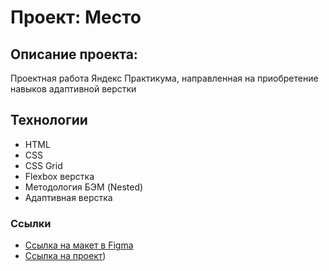 # Проект: Место

## Описание проекта:
Проектная работа Яндекс Практикума, направленная на приобретение навыков адаптивной верстки 

## Технологии
* HTML
* CSS
* CSS Grid
* Flexbox верстка
* Методология БЭМ (Nested)
* Адаптивная верстка

### Ссылки
* [Ссылка на макет в Figma](https://www.figma.com/file/2cn9N9jSkmxD84oJik7xL7/JavaScript.-Sprint-4?node-id=0%3A1)
* [Ссылка на проект](https://li7252.github.io/mesto-project/))

